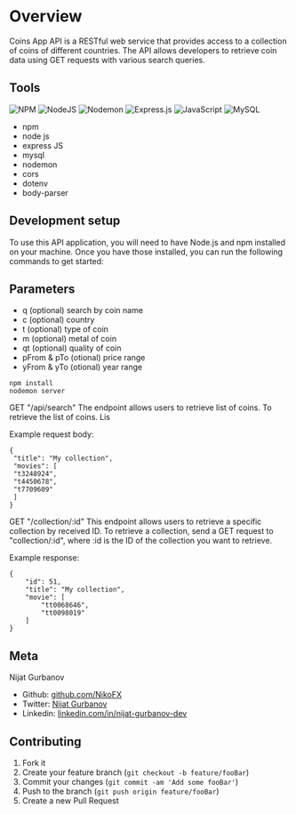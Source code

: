 # Overview
Coins App API is a RESTful web service that provides access to a collection of coins of different countries. The API allows developers to retrieve coin data using GET requests with various search queries.

## Tools
![NPM](https://img.shields.io/badge/NPM-%23CB3837.svg?style=for-the-badge&logo=npm&logoColor=white)
![NodeJS](https://img.shields.io/badge/node.js-6DA55F?style=for-the-badge&logo=node.js&logoColor=white)
![Nodemon](https://img.shields.io/badge/NODEMON-%23323330.svg?style=for-the-badge&logo=nodemon&logoColor=%BBDEAD)
![Express.js](https://img.shields.io/badge/express.js-%23404d59.svg?style=for-the-badge&logo=express&logoColor=%2361DAFB)
![JavaScript](https://img.shields.io/badge/javascript-%23323330.svg?style=for-the-badge&logo=javascript&logoColor=%23F7DF1E)
![MySQL](https://img.shields.io/badge/mysql-%2300f.svg?style=for-the-badge&logo=mysql&logoColor=white)

- npm
- node js
- express JS
- mysql
- nodemon
- cors
- dotenv
- body-parser




## Development setup
To use this API application, you will need to have Node.js and npm installed on your machine. Once you have those installed, you can run the following commands to get started:

## Parameters 
- q (optional) search by coin name
- c (optional) country
- t (optional) type of coin
- m (optional) metal of coin
- qt (optional) quality of coin
- pFrom & pTo (otional) price range
- yFrom & yTo (otional) year range

```
npm install
nodemon server
```

GET "/api/search"
The endpoint allows users to retrieve list of coins. To retrieve the list of coins.
Lis

Example request body:

```
{
 "title": "My collection",
 "movies": [
 "t3248924",
 "t4450678",
 "t7709609"
 ]
}
```

GET "/collection/:id"
This endpoint allows users to retrieve a specific collection by received ID. To retrieve a collection, send a GET request to "collection/:id", where :id is the ID of the collection you want to retrieve.

Example response:

```
{
    "id": 51,
    "title": "My collection",
    "movie": [
        "tt0068646",
        "tt0098019"
    ]
}
```

## Meta

 Nijat Gurbanov

- Github: [github.com/NikoFX](https://github.com/NikoFX)
- Twitter: [Nijat Gurbanov](https://twitter.com/)
- Linkedin: [linkedin.com/in/nijat-gurbanov-dev](https://www.linkedin.com/in/nijat-gurbanov-dev/)

## Contributing

1. Fork it
2. Create your feature branch (`git checkout -b feature/fooBar`)
3. Commit your changes (`git commit -am 'Add some fooBar'`)
4. Push to the branch (`git push origin feature/fooBar`)
5. Create a new Pull Request
